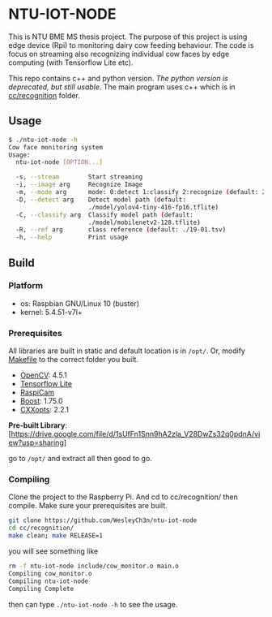 # NTU-IOT-NODE

This is NTU BME MS thesis project. The purpose of this project is using edge
device (Rpi) to monitoring dairy cow feeding behaviour. The code is focus on
streaming also recognizing individual cow faces by edge computing (with
Tensorflow Lite etc).

This repo contains c++ and python version. *The python version is deprecated, but still
usable*. The main program uses c++ which is in
[cc/recognition](https://github.com/WesleyCh3n/ntu-iot-node/tree/main/cc/recognition)
 folder.

## Usage

```bash
$ ./ntu-iot-node -h
Cow face monitoring system
Usage:
  ntu-iot-node [OPTION...]

  -s, --stream        Start streaming
  -i, --image arg     Recognize Image
  -m, --mode arg      mode: 0:detect 1:classify 2:recognize (default: 2)
  -D, --detect arg    Detect model path (default:
                      ./model/yolov4-tiny-416-fp16.tflite)
  -C, --classify arg  Classify model path (default:
                      ./model/mobilenetv2-128.tflite)
  -R, --ref arg       class reference (default: ./19-01.tsv)
  -h, --help          Print usage

```

## Build

### Platform

- os: Raspbian GNU/Linux 10 (buster)
- kernel: 5.4.51-v7l+

### Prerequisites

All libraries are built in static and default location is in `/opt/`. Or, modify
[Makefile](https://github.com/WesleyCh3n/ntu-iot-node/blob/main/cc/recognition/Makefile)
 to the correct folder you built.

- [OpenCV](https://github.com/opencv/opencv): 4.5.1
- [Tensorflow Lite](https://www.tensorflow.org/lite/guide/build_rpi)
- [RaspiCam](https://github.com/cedricve/raspicam)
- [Boost](https://www.boost.org/): 1.75.0
- [CXXopts](https://github.com/jarro2783/cxxopts): 2.2.1

**Pre-built Library**: [https://drive.google.com/file/d/1sUfFn1Snn9hA2zla_V28DwZs32q0pdnA/view?usp=sharing]

go to `/opt/` and extract all then good to go.

### Compiling

Clone the project to the Raspberry Pi. And cd to cc/recognition/ then compile.
Make sure your prerequisites are built.
```bash
git clone https://github.com/WesleyCh3n/ntu-iot-node
cd cc/recognition/
make clean; make RELEASE=1
```
you will see something like
```bash
rm -f ntu-iot-node include/cow_monitor.o main.o
Compiling cow_monitor.o
Compiling ntu-iot-node
Compiling Complete
```
then can type `./ntu-iot-node -h` to see the usage.
